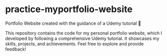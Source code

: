 # practice-myportfolio-website
Portfolio Website created with the guidance of a Udemy tutorial 🚀  

This repository contains the code for my personal portfolio website, which I developed by following a comprehensive Udemy tutorial. It showcases my skills, projects, and achievements. Feel free to explore and provide feedback!
